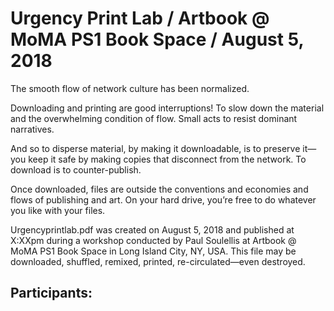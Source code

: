 # Urgency Print Lab / Artbook @ MoMA PS1 Book Space / August 5, 2018

The smooth flow of network culture has been normalized.

Downloading and printing are good interruptions! To slow down the material and the overwhelming condition of flow. Small acts to resist dominant narratives.

And so to disperse material, by making it downloadable, is to preserve it—you keep it safe by making copies that disconnect from the network. To download is to counter-publish.

Once downloaded, files are outside the conventions and economies and flows of publishing and art. On your hard drive, you’re free to do whatever you like with your files. 

Urgencyprintlab.pdf was created on August 5, 2018 and published at X:XXpm during a workshop conducted by Paul Soulellis at Artbook @ MoMA PS1 Book Space in Long Island City, NY, USA. This file may be downloaded, shuffled, remixed, printed, re-circulated—even destroyed. 

## Participants:
